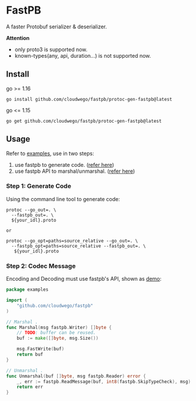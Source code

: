 # FastPB

A faster Protobuf serializer & deserializer.

**Attention**

* only proto3 is supported now.
* known-types(any, api, duration...) is not supported now.

## Install

go >= 1.16

```shell
go install github.com/cloudwego/fastpb/protoc-gen-fastpb@latest
```

go <= 1.15

```shell
go get github.com/cloudwego/fastpb/protoc-gen-fastpb@latest
```

## Usage

Refer to [examples][examples], use in two steps:
1. use fastpb to generate code. ([refer here][gen_sh])
2. use fastpb API to marshal/unmarshal. ([refer here][demo])

### Step 1: Generate Code

Using the command line tool to generate code:

```shell
protoc --go_out=. \
  --fastpb_out=. \
  ${your_idl}.proto

or

protoc --go_opt=paths=source_relative --go_out=. \
  --fastpb_opt=paths=source_relative --fastpb_out=. \
   ${your_idl}.proto
```

### Step 2: Codec Message

Encoding and Decoding must use fastpb's API, shown as [demo][demo]:

```go
package examples

import (
	"github.com/cloudwego/fastpb"
)

// Marshal .
func Marshal(msg fastpb.Writer) []byte {
    // TODO: buffer can be reused.
	buf := make([]byte, msg.Size())

	msg.FastWrite(buf)
	return buf
}

// Unmarshal .
func Unmarshal(buf []byte, msg fastpb.Reader) error {
	_, err := fastpb.ReadMessage(buf, int8(fastpb.SkipTypeCheck), msg)
	return err
}
```


[examples]: https://github.com/cloudwego/fastpb/tree/main/examples
[demo]: https://github.com/cloudwego/fastpb/blob/main/examples/demo.go
[gen_sh]: https://github.com/cloudwego/fastpb/blob/main/examples/gen_code.sh
